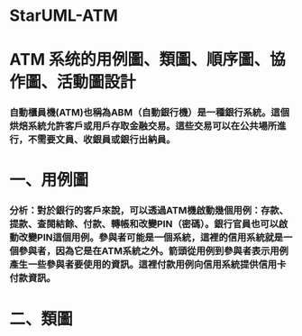 # StarUML-ATM

# ATM 系统的用例圖、類圖、順序圖、協作圖、活動圖設計

### 自動櫃員機(ATM)也稱為ABM（自動銀行機）是一種銀行系統。這個烘焙系統允許客戶或用戶存取金融交易。這些交易可以在公共場所進行，不需要文員、收銀員或銀行出納員。

# 一、用例圖

### 分析：對於銀行的客戶來說，可以透過ATM機啟動幾個用例：存款、提款、查閱結餘、付款、轉帳和改變PIN（密碼）。銀行官員也可以啟動改變PIN這個用例。參與者可能是一個系統，這裡的信用系統就是一個參與者，因為它是在ATM系統之外。箭頭從用例到參與者表示用例產生一些參與者要使用的資訊。這裡付款用例向信用系統提供信用卡付款資訊。

# 二、類圖

